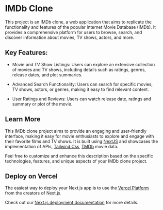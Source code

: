 # IMDb Clone

This project is an IMDb clone, a web application that aims to replicate the functionality and features of the popular Internet Movie Database (IMDb). It provides a comprehensive platform for users to browse, search, and discover information about movies, TV shows, actors, and more.

## Key Features:

- Movie and TV Show Listings: Users can explore an extensive collection of movies and TV shows, including details such as ratings, genres, release dates, and plot summaries.

- Advanced Search Functionality: Users can search for specific movies, TV shows, actors, or genres, making it easy to find relevant content.

- User Ratings and Reviews: Users can watch release date, ratings and summary or plot of the movie.

## Learn More
This IMDb clone project aims to provide an engaging and user-friendly interface, making it easy for movie enthusiasts to explore and engage with their favorite films and TV shows. It is built using [NextJS](https://nextjs.org/docs) and showcases the implementation of APIs, [Tailwind Css](https://tailwindcss.com/docs/installation), [TMDb](https://developer.themoviedb.org/docs/getting-started) movie data.

Feel free to customize and enhance this description based on the specific technologies, features, and unique aspects of your IMDb clone project.

## Deploy on Vercel

The easiest way to deploy your Next.js app is to use the [Vercel Platform](https://nextjs.org/docs/pages/building-your-application/deploying) from the creators of Next.js.

Check out our [Next.js deployment documentation](https://nextjs.org/docs/deployment) for more details.